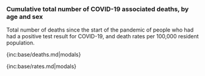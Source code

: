 ### Cumulative total number of COVID-19 associated deaths, by age and sex 

Total number of deaths since the start of the pandemic of people who had had a positive test result for COVID-19, and death rates per 100,000 resident population.

{inc:base/deaths.md|modals}

{inc:base/rates.md|modals}